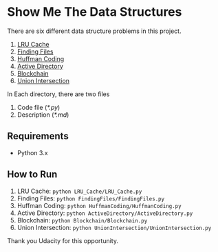 # Show Me The Data Structures
There are six different data structure problems in this project.
1. [LRU Cache](/LRU_Cache)
2. [Finding Files](/FindingFiles)
3. [Huffman Coding](/HuffmanCoding)
4. [Active Directory](/ActiveDirectory)
5. [Blockchain](/Blockchain)
6. [Union Intersection](/UnionIntersection)

In Each directory, there are two files
1. Code file (_*.py_)
2. Description (_*.md_)

## Requirements
- Python 3.x

## How to Run
1. LRU Cache: `python LRU_Cache/LRU_Cache.py`
2. Finding Files: `python FindingFiles/FindingFiles.py`
3. Huffman Coding: `python HuffmanCoding/HuffmanCoding.py`
4. Active Directory: `python ActiveDirectory/ActiveDirectory.py`
5. Blockchain: `python Blockchain/Blockchain.py`
6. Union Intersection: `python UnionIntersection/UnionIntersection.py`

Thank you Udacity for this opportunity.

